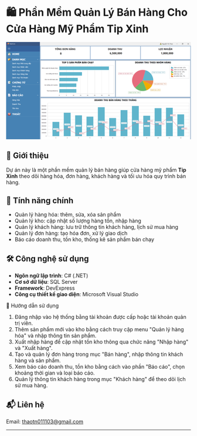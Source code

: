 # 🛍️ Phần Mềm Quản Lý Bán Hàng Cho Cửa Hàng Mỹ Phẩm Tip Xinh
![Giao diện dashboard](https://github.com/thao011103/QLBH/blob/main/Dashboard.png?raw=true)


## 📌 Giới thiệu
Dự án này là một phần mềm quản lý bán hàng giúp cửa hàng mỹ phẩm **Tip Xinh** theo dõi hàng hóa, đơn hàng, khách hàng và tối ưu hóa quy trình bán hàng.

## 🚀 Tính năng chính
- Quản lý hàng hóa: thêm, sửa, xóa sản phẩm
- Quản lý kho: cập nhật số lượng hàng tồn, nhập hàng
- Quản lý khách hàng: lưu trữ thông tin khách hàng, lịch sử mua hàng
- Quản lý đơn hàng: tạo hóa đơn, xử lý giao dịch
- Báo cáo doanh thu, tồn kho, thống kê sản phẩm bán chạy

## 🛠️ Công nghệ sử dụng
- **Ngôn ngữ lập trình**: C# (.NET)
- **Cơ sở dữ liệu**: SQL Server
- **Framework**: DevExpress
- **Công cụ thiết kế giao diện**: Microsoft Visual Studio

📖 Hướng dẫn sử dụng
1. Đăng nhập vào hệ thống bằng tài khoản được cấp hoặc tài khoản quản trị viên.
2. Thêm sản phẩm mới vào kho bằng cách truy cập menu "Quản lý hàng hóa" và nhập thông tin sản phẩm.
3. Xuất nhập hàng để cập nhật tồn kho thông qua chức năng "Nhập hàng" và "Xuất hàng".
4. Tạo và quản lý đơn hàng trong mục "Bán hàng", nhập thông tin khách hàng và sản phẩm.
5. Xem báo cáo doanh thu, tồn kho bằng cách vào phần "Báo cáo", chọn khoảng thời gian và loại báo cáo.
6. Quản lý thông tin khách hàng trong mục "Khách hàng" để theo dõi lịch sử mua hàng.

## 📬 Liên hệ
Email: thaotn011103@gmail.com

---


